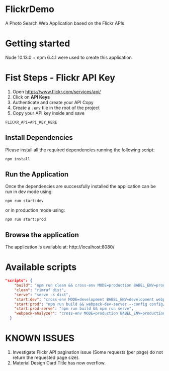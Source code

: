 # FlickrDemo
A Photo Search Web Application based on the Flickr APIs

# Getting started
Node 10.13.0 + npm 6.4.1 were used to create this application  

# Fist Steps - Flickr API Key
1. Open https://www.flickr.com/services/api/
2. Click on **API Keys**
3. Authenticate and create your API Copy
4. Create a `.env` file in the root of the project
5. Copy your API key inside and save
```
FLICKR_API=API_KEY_HERE
```

## Install Dependencies
Please install all the required dependencies running the following script:
```
npm install
```

## Run the Application
Once the dependencies are successfully installed the application can be run in dev mode using:
```
npm run start:dev
```
or in production mode using:
```
npm run start:prod
```

## Browse the application
The application is available at: http://localhost:8080/

# Available scripts
```json
"scripts": {
    "build": "npm run clean && cross-env MODE=production BABEL_ENV=production webpack --config config/webpack.config.js",
    "clean": "rimraf dist",
    "serve": "serve -s dist",
    "start:dev": "cross-env MODE=development BABEL_ENV=development webpack-dev-server --config config/webpack.config.js --progress --hot",
    "start:prod": "npm run build && webpack-dev-server --config config/webpack.devserver.prod.js",
    "start:prod-serve": "npm run build && npm run serve",
    "webpack-analyzer": "cross-env MODE=production BABEL_ENV=production webpack --config config/webpack.analyzer.js --progress"
  }
```

# KNOWN ISSUES
1. Investigate Flickr API pagination issue (Some requests (per page) do not return the requested page size).
2. Material Design Card Title has now overflow.
